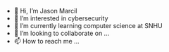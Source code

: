 - 👋 Hi, I’m Jason Marcil
- 👀 I’m interested in cybersecurity
- 🌱 I’m currently learning computer science at SNHU
- 💞️ I’m looking to collaborate on ...
- 📫 How to reach me ...

<!---
jasn1342/jasn1342 is a ✨ special ✨ repository because its `README.md` (this file) appears on your GitHub profile.
You can click the Preview link to take a look at your changes.
--->
